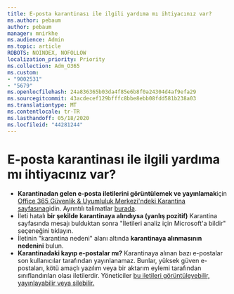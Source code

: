 ```yaml
---
title: E-posta karantinası ile ilgili yardıma mı ihtiyacınız var?
ms.author: pebaum
author: pebaum
manager: mnirkhe
ms.audience: Admin
ms.topic: article
ROBOTS: NOINDEX, NOFOLLOW
localization_priority: Priority
ms.collection: Adm_O365
ms.custom:
- "9002531"
- "5679"
ms.openlocfilehash: 24a836365b03da4f85e6b8f0a24304d4af9efa29
ms.sourcegitcommit: 43acdecef129bfffc8bbe8ebb08fdd581b238a03
ms.translationtype: MT
ms.contentlocale: tr-TR
ms.lasthandoff: 05/18/2020
ms.locfileid: "44281244"
---
```

# <a name="need-help-with-email-quarantine"></a>E-posta karantinası ile ilgili yardıma mı ihtiyacınız var?

- **Karantinadan gelen e-posta iletilerini görüntülemek ve yayınlamak**için [Office 365 Güvenlik & Uyumluluk Merkezi'ndeki Karantina sayfasına](https://protection.office.com/quarantine)gidin. Ayrıntılı talimatlar [burada](https://docs.microsoft.com/microsoft-365/security/office-365-security/find-and-release-quarantined-messages-as-a-user?view=o365-worldwide#view-your-quarantined-messages).
- İleti hatalı **bir şekilde karantinaya alındıysa (yanlış pozitif)** Karantina sayfasında mesajı bulduktan sonra "İletileri analiz için Microsoft'a bildir" seçeneğini tıklayın. 
- İletinin "karantina nedeni" alanı altında **karantinaya alınmasının nedenini** bulun.
- **Karantinadaki kayıp e-postalar mı?** Karantinaya alınan bazı e-postalar son kullanıcılar tarafından yayınlanamaz. Bunlar, yüksek güven e-postaları, kötü amaçlı yazılım veya bir aktarım eylemi tarafından sınıflandırılan olası iletilerdir. Yöneticiler [bu iletileri görüntüleyebilir, yayınlayabilir veya silebilir.](https://docs.microsoft.com/microsoft-365/security/office-365-security/manage-quarantined-messages-and-files?view=o365-worldwide) 
